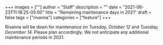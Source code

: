 +++
images = [""]
author = "Staff"
description = ""
date = "2021-06-23T11:18:25-05:00"
title = "Remaining maintenance days in 2021"
draft = false
tags = ["rivanna"]
categories = ["feature"]
+++

Rivanna will be down for maintenance on *Tuesday, October 12* and *Tuesday, December 14.* Please plan accordingly. We not anticipate any additional maintenance periods in 2021.

